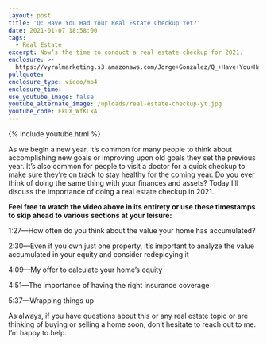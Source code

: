 ```yaml
---
layout: post
title: 'Q: Have You Had Your Real Estate Checkup Yet?'
date: 2021-01-07 18:58:00
tags:
  - Real Estate
excerpt: Now’s the time to conduct a real estate checkup for 2021.
enclosure: >-
  https://vyralmarketing.s3.amazonaws.com/Jorge+Gonzalez/Q_+Have+You+Had+Your+Real+Estate+Checkup+Yet_.mp4
pullquote:
enclosure_type: video/mp4
enclosure_time:
use_youtube_image: false
youtube_alternate_image: /uploads/real-estate-checkup-yt.jpg
youtube_code: EkUX_WfKLkA
---
```


{% include youtube.html %}

As we begin a new year, it’s common for many people to think about accomplishing new goals or improving upon old goals they set the previous year. It’s also common for people to visit a doctor for a quick checkup to make sure they’re on track to stay healthy for the coming year. Do you ever think of doing the same thing with your finances and assets? Today I’ll discuss the importance of doing a real estate checkup in 2021.&nbsp;

**Feel free to watch the video above in its entirety or use these timestamps to skip ahead to various sections at your leisure:&nbsp;**

1:27—How often do you think about the value your home has accumulated?&nbsp;

2:30—Even if you own just one property, it’s important to analyze the value accumulated in your equity and consider redeploying it

4:09—My offer to calculate your home’s equity&nbsp;

4:51—The importance of having the right insurance coverage

5:37—Wrapping things up

As always, if you have questions about this or any real estate topic or are thinking of buying or selling a home soon, don’t hesitate to reach out to me. I’m happy to help.
